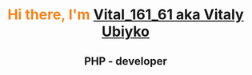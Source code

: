 <h1 style="color:rgb(244, 133, 31)" align="center">Hi there, I'm <a href="#" target="_blank">Vital_161_61 aka Vitaly Ubiyko</a> 
<h2 align="center">PHP - developer</h3>

